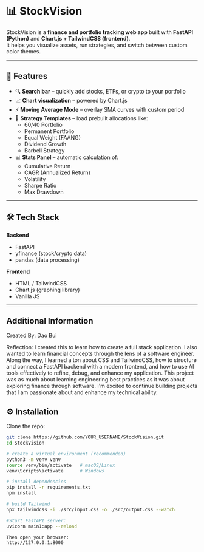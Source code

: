 # 📊 StockVision

StockVision is a **finance and portfolio tracking web app** built with **FastAPI (Python)** and **Chart.js + TailwindCSS (frontend)**.  
It helps you visualize assets, run strategies, and switch between custom color themes.

---

## 🚀 Features
- 🔍 **Search bar** – quickly add stocks, ETFs, or crypto to your portfolio  
- 📈 **Chart visualization** – powered by Chart.js  
- ⚡ **Moving Average Mode** – overlay SMA curves with custom period  
- 🧮 **Strategy Templates** – load prebuilt allocations like:
  - 60/40 Portfolio  
  - Permanent Portfolio  
  - Equal Weight (FAANG)  
  - Dividend Growth  
  - Barbell Strategy  
- 📊 **Stats Panel** – automatic calculation of:
  - Cumulative Return  
  - CAGR (Annualized Return)  
  - Volatility  
  - Sharpe Ratio  
  - Max Drawdown  

---

## 🛠 Tech Stack
**Backend**
- FastAPI  
- yfinance (stock/crypto data)  
- pandas (data processing)  

**Frontend**
- HTML / TailwindCSS  
- Chart.js (graphing library)  
- Vanilla JS  

---

## Additional Information

Created By: Dao Bui

Reflection: I created this to learn how to create a full stack application. I also wanted to learn financial concepts through the lens of a software engineer. Along the way, I learned a ton about CSS and TailwindCSS, how to structure and connect a FastAPI backend with a modern frontend, and how to use AI tools effectively to refine, debug, and enhance my application. This project was as much about learning engineering best practices as it was about exploring finance through software. I'm excited to continue building projects that I am passionate about and enhance my technical ability.

## ⚙️ Installation

Clone the repo:
```bash
git clone https://github.com/YOUR_USERNAME/StockVision.git
cd StockVision

# create a virtual environment (recommended)
python3 -m venv venv
source venv/bin/activate   # macOS/Linux
venv\Scripts\activate      # Windows

# install dependencies
pip install -r requirements.txt
npm install

# build Tailwind
npx tailwindcss -i ./src/input.css -o ./src/output.css --watch

#Start FastAPI server:
uvicorn main1:app --reload

Then open your browser:
http://127.0.0.1:8000

